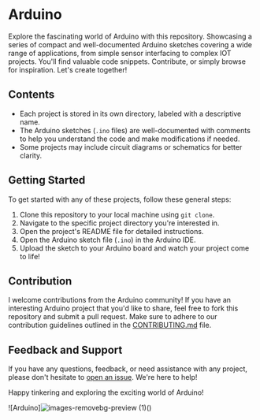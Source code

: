 # Arduino
Explore the fascinating world of Arduino with this repository. Showcasing a series of compact and well-documented Arduino sketches covering a wide range of applications, from simple sensor interfacing to complex IOT projects. You'll find valuable code snippets. Contribute, or simply browse for inspiration. Let's create together! 
## Contents

- Each project is stored in its own directory, labeled with a descriptive name.
- The Arduino sketches (`.ino` files) are well-documented with comments to help you understand the code and make modifications if needed.
- Some projects may include circuit diagrams or schematics for better clarity.

## Getting Started

To get started with any of these projects, follow these general steps:

1. Clone this repository to your local machine using `git clone`.
2. Navigate to the specific project directory you're interested in.
3. Open the project's README file for detailed instructions.
4. Open the Arduino sketch file (`.ino`) in the Arduino IDE.
5. Upload the sketch to your Arduino board and watch your project come to life!

## Contribution


I welcome contributions from the Arduino community! If you have an interesting Arduino project that you'd like to share, feel free to fork this repository and submit a pull request. Make sure to adhere to our contribution guidelines outlined in the [CONTRIBUTING.md](CONTRIBUTING.md) file.

## Feedback and Support

If you have any questions, feedback, or need assistance with any project, please don't hesitate to [open an issue](https://github.com/ahmedkhan58555/Arduino/issues). We're here to help!

Happy tinkering and exploring the exciting world of Arduino!

![Arduino]![images-removebg-preview (1)](https://github.com/ahmedkhan58555/Arduino/assets/102408992/f2e0f451-f867-467e-9a25-34649c335c73)()
